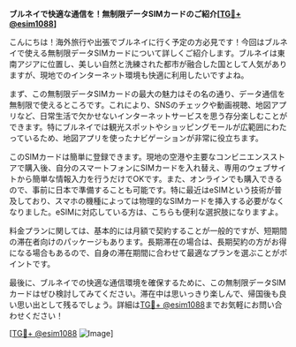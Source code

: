 **ブルネイで快適な通信を！無制限データSIMカードのご紹介[[TG💪+ @esim1088](https://t.me/s/esim1088)]**

こんにちは！海外旅行や出張でブルネイに行く予定の方必見です！今回はブルネイで使える無制限データSIMカードについて詳しくご紹介します。ブルネイは東南アジアに位置し、美しい自然と洗練された都市が融合した国として人気がありますが、現地でのインターネット環境も快適に利用したいですよね。

まず、この無制限データSIMカードの最大の魅力はその名の通り、データ通信を無制限で使えるところです。これにより、SNSのチェックや動画視聴、地図アプリなど、日常生活で欠かせないインターネットサービスを思う存分楽しむことができます。特にブルネイでは観光スポットやショッピングモールが広範囲にわたっているため、地図アプリを使ったナビゲーションが非常に役立ちます。

このSIMカードは簡単に登録できます。現地の空港や主要なコンビニエンスストアで購入後、自分のスマートフォンにSIMカードを入れ替え、専用のウェブサイトから簡単な情報入力を行うだけでOKです。また、オンラインでも購入できるので、事前に日本で準備することも可能です。特に最近はeSIMという技術が普及しており、スマホの機種によっては物理的なSIMカードを挿入する必要がなくなりました。eSIMに対応している方は、こちらも便利な選択肢になりますよ。

料金プランに関しては、基本的には月額で契約することが一般的ですが、短期間の滞在者向けのパッケージもあります。長期滞在の場合は、長期契約の方がお得になる場合もあるので、自身の滞在期間に合わせて最適なプランを選ぶことがポイントです。

最後に、ブルネイでの快適な通信環境を確保するために、この無制限データSIMカードはぜひ検討してみてください。滞在中は思いっきり楽しんで、帰国後も良い思い出として残るでしょう。詳細は[TG💪+ @esim1088](https://t.me/s/esim1088)までお気軽にお問い合わせください！

[[TG💪+ @esim1088](https://t.me/s/esim1088) ![Image](https://i.postimg.cc/Y0z9fWf4/image.png)]